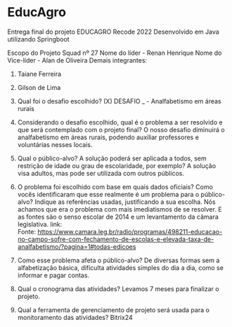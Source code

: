 # EducAgro
Entrega final do projeto EDUCAGRO Recode 2022
Desenvolvido em Java utilizando Springboot

Escopo do Projeto
Squad nº 27
Nome do líder - Renan Henrique
Nome do Vice-líder - Alan de Oliveira
Demais integrantes:
1.	Taiane Ferreira
2.	Gilson de Lima
1. Qual foi o desafio escolhido?
(X) DESAFIO _ - Analfabetismo em áreas rurais
2. Considerando o desafio escolhido, qual é o problema a ser resolvido e que será contemplado com o projeto final? O nosso desafio diminuirá o analfabetismo em áreas rurais, podendo auxiliar professores e voluntárias nesses locais.

3. Qual o público-alvo? A solução poderá ser aplicada a todos, sem restrição de idade ou grau de escolaridade, por exemplo? A solução visa adultos, mas pode ser utilizada com outros públicos. 

4. O problema foi escolhido com base em quais dados oficiais? Como vocês identificaram que esse realmente é um problema para o público-alvo? Indique as referências usadas, justificando a sua escolha. Nós achamos que era o problema com mais imediatismos de se resolver. E as fontes são o senso escolar de 2014 e um levantamento da câmara legislativa. link: Fonte: https://www.camara.leg.br/radio/programas/498211-educacao-no-campo-sofre-com-fechamento-de-escolas-e-elevada-taxa-de-analfabetismo/?pagina=1#todas-edicoes​


5. Como esse problema afeta o público-alvo?
De diversas formas sem a alfabetização básica, dificulta atividades simples do dia a dia, como se informar e pagar contas.

 6. Qual o cronograma das atividades?
Levamos 7 meses para finalizar o projeto.

8. Qual a ferramenta de gerenciamento de projeto será usada para o monitoramento das atividades? Bitrix24

